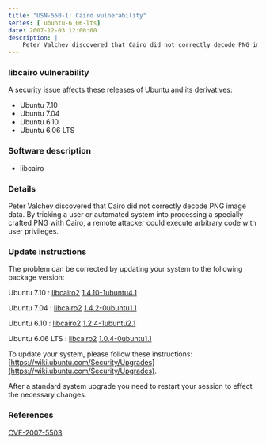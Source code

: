 ```yaml
---
title: "USN-550-1: Cairo vulnerability"
series: [ ubuntu-6.06-lts]
date: 2007-12-03 12:00:00
description: |
    Peter Valchev discovered that Cairo did not correctly decode PNG image data. By tricking a user or automated system into processing a specially crafted PNG with Cairo, a remote attacker could execute arbitrary code with user privileges. 
--- 
```

 
 


### libcairo vulnerability

A security issue affects these releases of Ubuntu and its derivatives:

* Ubuntu 7.10
* Ubuntu 7.04
* Ubuntu 6.10
* Ubuntu 6.06 LTS

### Software description

* libcairo 

### Details

Peter Valchev discovered that Cairo did not correctly decode PNG image data. By tricking a user or automated system into processing a specially crafted PNG with Cairo, a remote attacker could execute arbitrary code with user privileges. 

### Update instructions

The problem can be corrected by updating your system to the following package version:

Ubuntu 7.10
 : [libcairo2](https://launchpad.net/ubuntu/+source/libcairo) <span> [1.4.10-1ubuntu4.1](https://launchpad.net/ubuntu/+source/libcairo/1.4.10-1ubuntu4.1) </span> 

Ubuntu 7.04
 : [libcairo2](https://launchpad.net/ubuntu/+source/libcairo) <span> [1.4.2-0ubuntu1.1](https://launchpad.net/ubuntu/+source/libcairo/1.4.2-0ubuntu1.1) </span> 

Ubuntu 6.10
 : [libcairo2](https://launchpad.net/ubuntu/+source/libcairo) <span> [1.2.4-1ubuntu2.1](https://launchpad.net/ubuntu/+source/libcairo/1.2.4-1ubuntu2.1) </span> 

Ubuntu 6.06 LTS
 : [libcairo2](https://launchpad.net/ubuntu/+source/libcairo) <span> [1.0.4-0ubuntu1.1](https://launchpad.net/ubuntu/+source/libcairo/1.0.4-0ubuntu1.1) </span> 

To update your system, please follow these instructions: [https://wiki.ubuntu.com/Security/Upgrades](https://wiki.ubuntu.com/Security/Upgrades).

After a standard system upgrade you need to restart your session to effect the necessary changes. 

### References

 
 [CVE-2007-5503](http://people.ubuntu.com/~ubuntu-security/cve/CVE-2007-5503)
 

